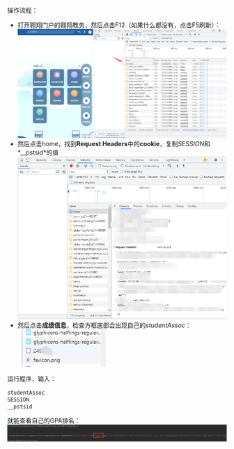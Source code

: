 操作流程：
-   打开翱翔门户的翱翔教务，然后点击F12（如果什么都没有，点击F5刷新）：![image-20230413155614449](img/image-20230413155614449.png)
-   然后点击home，找到**Request Headers**中的**cookie**，复制*SESSION*和*__pstsid*的值![image-20230413155754697](img/image-20230413155754697.png)
-   然后点击**成绩信息**，检查方框底部会出现自己的*studentAssoc*：![image-20230413160117927](img/image-20230413160117927.png)

运行程序，输入：

```
studentAssoc
SESSION
__pstsid
```

就能查看自己的GPA排名：![image-20230413160433967](img/image-20230413160433967.png)